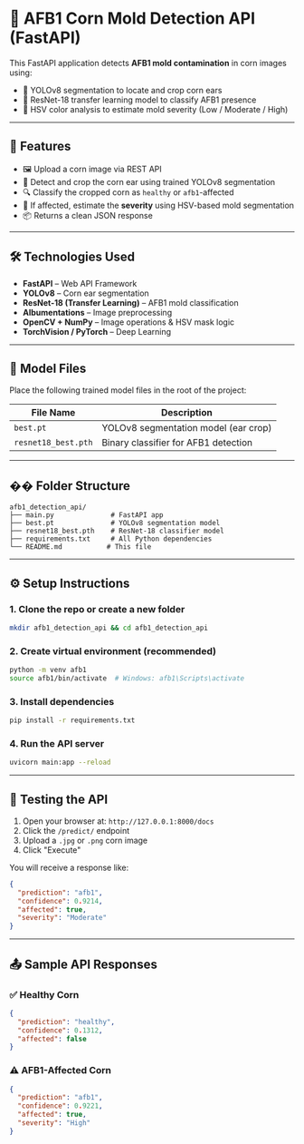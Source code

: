 # 🌽 AFB1 Corn Mold Detection API (FastAPI)

This FastAPI application detects **AFB1 mold contamination** in corn images using:

- 🧠 YOLOv8 segmentation to locate and crop corn ears
- 🧬 ResNet-18 transfer learning model to classify AFB1 presence
- 🎨 HSV color analysis to estimate mold severity (Low / Moderate / High)

---

## 🚀 Features

- 🖼 Upload a corn image via REST API
- 🧠 Detect and crop the corn ear using trained YOLOv8 segmentation
- 🔍 Classify the cropped corn as `healthy` or `afb1`-affected
- 🎯 If affected, estimate the **severity** using HSV-based mold segmentation
- 📦 Returns a clean JSON response

---

## 🛠️ Technologies Used

- **FastAPI** – Web API Framework
- **YOLOv8** – Corn ear segmentation
- **ResNet-18 (Transfer Learning)** – AFB1 mold classification
- **Albumentations** – Image preprocessing
- **OpenCV + NumPy** – Image operations & HSV mask logic
- **TorchVision / PyTorch** – Deep Learning

---

## 🧬 Model Files

Place the following trained model files in the root of the project:

| File Name            | Description                          |
|----------------------|--------------------------------------|
| `best.pt`            | YOLOv8 segmentation model (ear crop) |
| `resnet18_best.pth`  | Binary classifier for AFB1 detection |

---

## �� Folder Structure

```
afb1_detection_api/
├── main.py              # FastAPI app
├── best.pt              # YOLOv8 segmentation model
├── resnet18_best.pth    # ResNet-18 classifier model
├── requirements.txt     # All Python dependencies
└── README.md           # This file
```

---

## ⚙️ Setup Instructions

### 1. Clone the repo or create a new folder

```bash
mkdir afb1_detection_api && cd afb1_detection_api
```

### 2. Create virtual environment (recommended)

```bash
python -m venv afb1
source afb1/bin/activate  # Windows: afb1\Scripts\activate
```

### 3. Install dependencies

```bash
pip install -r requirements.txt
```

### 4. Run the API server

```bash
uvicorn main:app --reload
```

---

## 🧪 Testing the API

1. Open your browser at: `http://127.0.0.1:8000/docs`
2. Click the `/predict/` endpoint
3. Upload a `.jpg` or `.png` corn image
4. Click "Execute"

You will receive a response like:

```json
{
  "prediction": "afb1",
  "confidence": 0.9214,
  "affected": true,
  "severity": "Moderate"
}
```

---

## 📤 Sample API Responses

### ✅ Healthy Corn

```json
{
  "prediction": "healthy",
  "confidence": 0.1312,
  "affected": false
}
```

### ⚠️ AFB1-Affected Corn

```json
{
  "prediction": "afb1",
  "confidence": 0.9221,
  "affected": true,
  "severity": "High"
}
```

